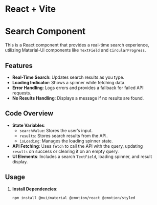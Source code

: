 # React + Vite

# Search Component

This is a React component that provides a real-time search experience, utilizing Material-UI components like `TextField` and `CircularProgress`.

## Features

- **Real-Time Search**: Updates search results as you type.
- **Loading Indicator**: Shows a spinner while fetching data.
- **Error Handling**: Logs errors and provides a fallback for failed API requests.
- **No Results Handling**: Displays a message if no results are found.

## Code Overview

- **State Variables**:
  - `searchValue`: Stores the user’s input.
  - `results`: Stores search results from the API.
  - `isLoading`: Manages the loading spinner state.
- **API Fetching**: Uses `fetch` to call the API with the query, updating `results` on success or clearing it on an empty query.
- **UI Elements**: Includes a search `TextField`, loading spinner, and result display.

## Usage

1. **Install Dependencies**:
   ```bash
   npm install @mui/material @emotion/react @emotion/styled
